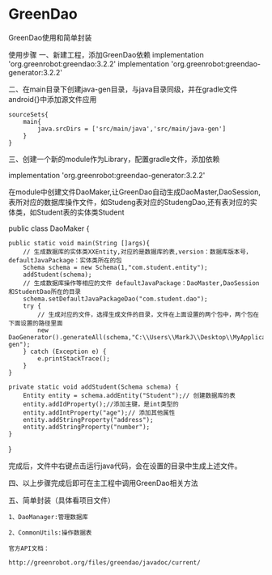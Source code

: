 # GreenDao
GreenDao使用和简单封装

使用步骤
一、新建工程，添加GreenDao依赖
  implementation 'org.greenrobot:greendao:3.2.2'
  implementation 'org.greenrobot:greendao-generator:3.2.2'

二、在main目录下创建java-gen目录，与java目录同级，并在gradle文件android{}中添加源文件应用

    sourceSets{
        main{
            java.srcDirs = ['src/main/java','src/main/java-gen']
        }
    }
    
三、创建一个新的module作为Library，配置gradle文件，添加依赖

  implementation 'org.greenrobot:greendao-generator:3.2.2'
  
  在module中创建文件DaoMaker,让GreenDao自动生成DaoMaster,DaoSession,表所对应的数据库操作文件，如Studeng表对应的StudengDao,还有表对应的实体类，如Student表的实体类Student
 
  public class DaoMaker {

    public static void main(String []args){
        // 生成数据库的实体类XXEntity,对应的是数据库的表,version：数据库版本号，defaultJavaPackage：实体类所在的包
        Schema schema = new Schema(1,"com.student.entity");
        addStudent(schema);
        // 生成数据库操作等相应的文件 defaultJavaPackage：DaoMaster,DaoSession和StudentDao所在的目录
        schema.setDefaultJavaPackageDao("com.student.dao");
        try {
            // 生成对应的文件，选择生成文件的目录，文件在上面设置的两个包中，两个包在下面设置的路径里面
            new DaoGenerator().generateAll(schema,"C:\\Users\\MarkJ\\Desktop\\MyApplication\\app\\src\\main\\java-gen");
        } catch (Exception e) {
            e.printStackTrace();
        }
    }

    private static void addStudent(Schema schema) {
        Entity entity = schema.addEntity("Student");// 创建数据库的表
        entity.addIdProperty();//添加主键，是int类型的
        entity.addIntProperty("age");// 添加其他属性
        entity.addStringProperty("address");
        entity.addStringProperty("number");
    }
  }
  
  完成后，文件中右键点击运行java代码，会在设置的目录中生成上述文件。
  
 四、以上步骤完成后即可在主工程中调用GreenDao相关方法
 
 五、简单封装（具体看项目文件）
 
    1、DaoManager:管理数据库
    
    2、CommonUtils:操作数据表
    
    官方API文档：
    
    http://greenrobot.org/files/greendao/javadoc/current/

